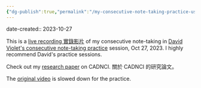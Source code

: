 ```yaml
---
{"dg-publish":true,"permalink":"/my-consecutive-note-taking-practice-using-cadnci-global-income-inequality/","noteIcon":"2","created":"","updated":""}
---
```


date-created:: 2023-10-27

This is a [live recording 實錄影片](https://www.youtube.com/watch?v=uMhVY60aTEU) of my consecutive note-taking in [David Violet's consecutive note-taking practice](https://david-violet-interpreter-school.teachable.com/p/practice-note-taking-for-consecutive-interpreting) session, Oct 27, 2023. I highly recommend David's practice sessions.

Check out my [research paper](https://link.springer.com/chapter/10.1007/978-3-031-35894-4_8) on CADNCI. 關於 CADNCI 的研究論文。

The [original video](https://www.ted.com/talks/chrystia_freeland_the_rise_of_the_new_global_super_rich) is slowed down for the practice.